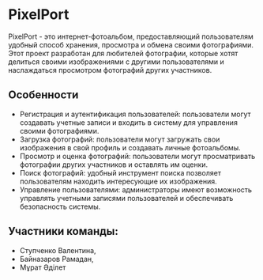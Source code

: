 # PixelPort 
PixelPort - это интернет-фотоальбом, предоставляющий пользователям удобный способ хранения, просмотра и обмена своими фотографиями. Этот проект разработан для любителей фотографии, которые хотят делиться своими изображениями с другими пользователями и наслаждаться просмотром фотографий других участников.

## Особенности

- Регистрация и аутентификация пользователей: пользователи могут создавать учетные записи и входить в систему для управления своими фотографиями.
- Загрузка фотографий: пользователи могут загружать свои изображения в свой профиль и создавать личные фотоальбомы.
- Просмотр и оценка фотографий: пользователи могут просматривать фотографии других участников и оставлять им оценки.
- Поиск фотографий: удобный инструмент поиска позволяет пользователям находить интересующие их изображения.
- Управление пользователями: администраторы имеют возможность управлять учетными записями пользователей и обеспечивать безопасность системы.


## Участники команды:
- Ступченко Валентина,
- Байназаров Рамадан,
- Мұрат Әділет
